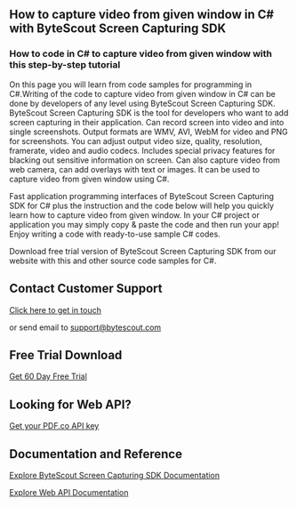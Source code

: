 ## How to capture video from given window in C# with ByteScout Screen Capturing SDK

### How to code in C# to capture video from given window with this step-by-step tutorial

On this page you will learn from code samples for programming in C#.Writing of the code to capture video from given window in C# can be done by developers of any level using ByteScout Screen Capturing SDK. ByteScout Screen Capturing SDK is the tool for developers who want to add screen capturing in their application. Can record screen into video and into single screenshots. Output formats are WMV, AVI, WebM for video and PNG for screenshots. You can adjust output video size, quality, resolution, framerate, video and audio codecs. Includes special privacy features for blacking out sensitive information on screen. Can also capture video from web camera, can add overlays with text or images. It can be used to capture video from given window using C#.

Fast application programming interfaces of ByteScout Screen Capturing SDK for C# plus the instruction and the code below will help you quickly learn how to capture video from given window. In your C# project or application you may simply copy & paste the code and then run your app! Enjoy writing a code with ready-to-use sample C# codes.

Download free trial version of ByteScout Screen Capturing SDK from our website with this and other source code samples for C#.

## Contact Customer Support

[Click here to get in touch](https://bytescout.zendesk.com/hc/en-us/requests/new?subject=ByteScout%20Screen%20Capturing%20SDK%20Question)

or send email to [support@bytescout.com](mailto:support@bytescout.com?subject=ByteScout%20Screen%20Capturing%20SDK%20Question) 

## Free Trial Download

[Get 60 Day Free Trial](https://bytescout.com/download/web-installer?utm_source=github-readme)

## Looking for Web API? 

[Get your PDF.co API key](https://pdf.co/documentation/api?utm_source=github-readme)

## Documentation and Reference

[Explore ByteScout Screen Capturing SDK Documentation](https://bytescout.com/documentation/index.html?utm_source=github-readme)

[Explore Web API Documentation](https://pdf.co/documentation/api?utm_source=github-readme)